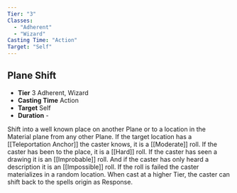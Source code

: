 ```yaml
---
Tier: "3"
Classes:
  - "Adherent"
  - "Wizard"
Casting Time: "Action"
Target: "Self"
---
```

## Plane Shift
- **Tier** 3 Adherent, Wizard
- **Casting Time** Action
- **Target** Self
- **Duration** -

Shift into a well known place on another Plane or to a location in the Material plane from any other Plane. If the target location has a [[Teleportation Anchor]] the caster knows, it is a [[Moderate]] roll. If the caster has been to the place, it is a [[Hard]] roll. If the caster has seen a drawing it is an [[Improbable]] roll. And if the caster has only heard a description it is an [[Impossible]] roll.  If the roll is failed the caster materializes in a random location. When cast at a higher Tier, the caster can shift back to the spells origin as Response.
